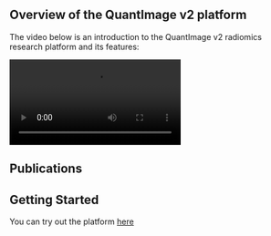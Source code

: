 ## Overview of the QuantImage v2 platform
The video below is an introduction to the QuantImage v2 radiomics research platform and its features:

<!-- Video does not appear in the Preview, but is visible on the deployed website -->
<video style='max-width: 832px; max-height: 832px' controls><source src='https://drive.switch.ch/index.php/s/3Tom8ZnIF8wl2r3/download' type='video/mp4'>Video Not Suppported</video>

## Publications

## Getting Started
You can try out the platform <a href="https://quantimage2.ehealth.hevs.ch" target="_blank">here</a>
